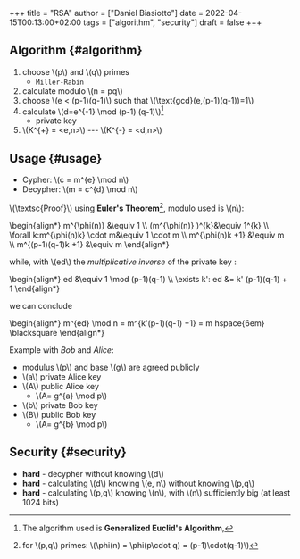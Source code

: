 +++
title = "RSA"
author = ["Daniel Biasiotto"]
date = 2022-04-15T00:13:00+02:00
tags = ["algorithm", "security"]
draft = false
+++

## Algorithm {#algorithm}

1.  choose \\(p\\) and \\(q\\) primes
    -   `Miller-Rabin`
2.  calculate modulo \\(n = pq\\)
3.  choose \\(e < (p-1)(q-1)\\) such that \\(\text{gcd}(e,(p-1)(q-1))=1\\)
4.  calculate \\(d=e^{-1} \mod (p-1) (q-1)\\)[^fn:1]
    -   private key
5.  \\(K^{+} = <e,n>\\)  ---  \\(K^{-} = <d,n>\\)


## Usage {#usage}

-   Cypher: \\(c = m^{e} \mod n\\)
-   Decypher: \\(m = c^{d} \mod n\\)

\\(\textsc{Proof}\\)   using **Euler's Theorem**[^fn:2], modulo used is \\(n\\):

\begin{align\*}
m^{\phi(n)} &\equiv 1 \\\\
(m^{\phi(n)} )^{k}&\equiv 1^{k} \\\\
\forall k:m^{\phi(n)k}  \cdot m&\equiv 1 \cdot m \\\\
m^{\phi(n)k +1} &\equiv m \\\\
m^{(p-1)(q-1)k +1} &\equiv m
\end{align\*}

while, with \\(ed\\) the _multiplicative inverse_ of the private key :

\begin{align\*}
ed  &\equiv 1 \mod (p-1)(q-1) \\\\
\exists k': ed &= k' (p-1)(q-1) + 1
\end{align\*}

we can conclude

\begin{align\*}
m^{ed} \mod n =  m^{k'(p-1)(q-1) +1} = m  hspace{6em} \blacksquare
\end{align\*}

Example with _Bob_ and _Alice_:

-   modulus \\(p\\) and base \\(g\\) are agreed publicly
-   \\(a\\) private Alice key
-   \\(A\\) public Alice key
    -   \\(A= g^{a} \mod p\\)
-   \\(b\\) private Bob key
-   \\(B\\) public Bob key
    -   \\(A= g^{b} \mod p\\)


## Security {#security}

-   **hard** - decypher without knowing \\(d\\)
-   **hard** - calculating \\(d\\) knowing \\(e, n\\) without knowing \\(p,q\\)
-   **hard** - calculating \\(p,q\\) knowing \\(n\\), with \\(n\\) sufficiently big (at least 1024 bits)

[^fn:1]: The algorithm used is **Generalized Euclid's Algorithm**,
[^fn:2]: for \\(p,q\\) primes: \\(\phi(n) = \phi(p\cdot q) = (p-1)\cdot(q-1)\\)
